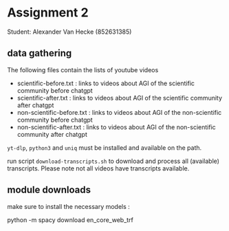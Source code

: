 # Assignment 2

Student: Alexander Van Hecke (852631385)

## data gathering

The following files contain the lists of youtube videos

- scientific-before.txt : links to videos about AGI of the scientific community before chatgpt
- scientific-after.txt : links to videos about AGI of the scientific community after chatgpt
- non-scientific-before.txt : links to videos about AGI of the non-scientific community before chatgpt
- non-scientific-after.txt : links to videos about AGI of the non-scientific community after chatgpt


`yt-dlp`, `python3` and `uniq` must be installed and available on the path.

run script `download-transcripts.sh` to download and process all (available) transcripts.  Please note not all videos have transcripts available.

## module downloads

make sure to install the necessary models : 

python -m spacy download en_core_web_trf